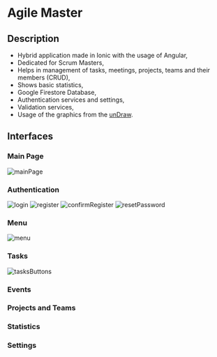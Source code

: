 # Agile Master
## Description
- Hybrid application made in Ionic with the usage of Angular,
- Dedicated for Scrum Masters,
- Helps in management of tasks, meetings, projects, teams and their members (CRUD),
- Shows basic statistics,
- Google Firestore Database,
- Authentication services and settings,
- Validation services,
- Usage of the graphics from the [unDraw](https://undraw.co/illustrations).

## Interfaces
### Main Page
![mainPage](https://github.com/KarolinaLewinska/AgileMaster/blob/master/Interfaces/mainPage.png)

### Authentication
![login](https://github.com/KarolinaLewinska/AgileMaster/blob/master/Interfaces/login.png)
![register](https://github.com/KarolinaLewinska/AgileMaster/blob/master/Interfaces/register.png)
![confirmRegister](https://github.com/KarolinaLewinska/AgileMaster/blob/master/Interfaces/confirmRegister.png)
![resetPassword](https://github.com/KarolinaLewinska/AgileMaster/blob/master/Interfaces/resetPassword.png)

### Menu
![menu](https://github.com/KarolinaLewinska/AgileMaster/blob/master/Interfaces/menu.png)
### Tasks
![tasksButtons](https://github.com/KarolinaLewinska/AgileMaster/blob/master/Interfaces/tasksButtons.png)

### Events
### Projects and Teams
### Statistics
### Settings

